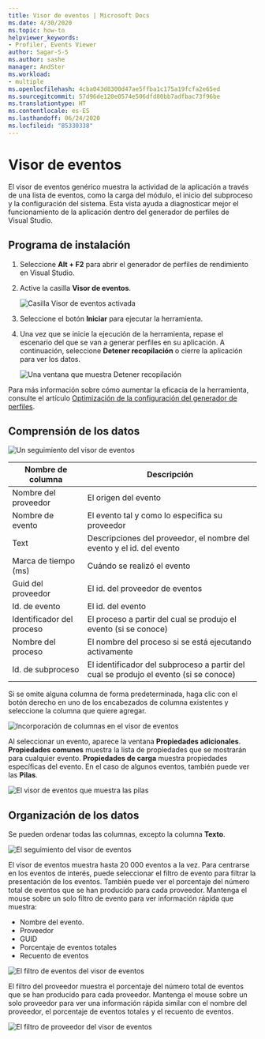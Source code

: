 ```yaml
---
title: Visor de eventos | Microsoft Docs
ms.date: 4/30/2020
ms.topic: how-to
helpviewer_keywords:
- Profiler, Events Viewer
author: Sagar-S-S
ms.author: sashe
manager: AndSter
ms.workload:
- multiple
ms.openlocfilehash: 4cba043d8300d47ae5ffba1c175a19fcfa2e65ed
ms.sourcegitcommit: 57d96de120e0574e506dfd80bb7adfbac73f96be
ms.translationtype: HT
ms.contentlocale: es-ES
ms.lasthandoff: 06/24/2020
ms.locfileid: "85330338"
---
```

# <a name="events-viewer"></a>Visor de eventos

El visor de eventos genérico muestra la actividad de la aplicación a través de una lista de eventos, como la carga del módulo, el inicio del subproceso y la configuración del sistema. Esta vista ayuda a diagnosticar mejor el funcionamiento de la aplicación dentro del generador de perfiles de Visual Studio.

## <a name="setup"></a>Programa de instalación

1. Seleccione **Alt + F2** para abrir el generador de perfiles de rendimiento en Visual Studio.

1. Active la casilla **Visor de eventos**.

   ![Casilla Visor de eventos activada](../profiling/media/eventsviewerselected.png "Casilla Visor de eventos activada")

1. Seleccione el botón **Iniciar** para ejecutar la herramienta.

1. Una vez que se inicie la ejecución de la herramienta, repase el escenario del que se van a generar perfiles en su aplicación. A continuación, seleccione **Detener recopilación** o cierre la aplicación para ver los datos.

   ![Una ventana que muestra Detener recopilación](../profiling/media/stopcollectioneventsviewer.png "Una ventana que muestra Detener recopilación")

Para más información sobre cómo aumentar la eficacia de la herramienta, consulte el artículo [Optimización de la configuración del generador de perfiles](../profiling/optimize-profiler-settings.md).

## <a name="understand-your-data"></a>Comprensión de los datos

![Un seguimiento del visor de eventos](../profiling/media/eventviewertrace.png "Un seguimiento del visor de eventos")

|Nombre de columna|Descripción|
|----------|---------------------|
|Nombre del proveedor|El origen del evento|
|Nombre de evento|El evento tal y como lo especifica su proveedor|
|Text|Descripciones del proveedor, el nombre del evento y el id. del evento|
|Marca de tiempo (ms)|Cuándo se realizó el evento|
|Guid del proveedor|El id. del proveedor de eventos|
|Id. de evento|El id. del evento|
|Identificador del proceso|El proceso a partir del cual se produjo el evento (si se conoce)|
|Nombre del proceso|El nombre del proceso si se está ejecutando activamente|
|Id. de subproceso|El identificador del subproceso a partir del cual se produjo el evento (si se conoce)|

Si se omite alguna columna de forma predeterminada, haga clic con el botón derecho en uno de los encabezados de columna existentes y seleccione la columna que quiere agregar.

![Incorporación de columnas en el visor de eventos](../profiling/media/eventvieweraddcolumns.png "Incorporación de columnas en el visor de eventos")

Al seleccionar un evento, aparece la ventana **Propiedades adicionales**. **Propiedades comunes** muestra la lista de propiedades que se mostrarán para cualquier evento. **Propiedades de carga** muestra propiedades específicas del evento. En el caso de algunos eventos, también puede ver las **Pilas**.

![El visor de eventos que muestra las pilas](../profiling/media/eventviewerstacks.png "El visor de eventos que muestra las pilas")

## <a name="organize-your-data"></a>Organización de los datos

Se pueden ordenar todas las columnas, excepto la columna **Texto**.

![El seguimiento del visor de eventos](../profiling/media/eventviewertrace.png "El seguimiento del visor de eventos")

El visor de eventos muestra hasta 20 000 eventos a la vez. Para centrarse en los eventos de interés, puede seleccionar el filtro de evento para filtrar la presentación de los eventos. También puede ver el porcentaje del número total de eventos que se han producido para cada proveedor. Mantenga el mouse sobre un solo filtro de evento para ver información rápida que muestra:

- Nombre del evento.
- Proveedor
- GUID
- Porcentaje de eventos totales
- Recuento de eventos

![El filtro de eventos del visor de eventos](../profiling/media/eventviewereventfilter.png "El filtro de eventos del visor de eventos")

El filtro del proveedor muestra el porcentaje del número total de eventos que se han producido para cada proveedor. Mantenga el mouse sobre un solo proveedor para ver una información rápida similar con el nombre del proveedor, el porcentaje de eventos totales y el recuento de eventos.

![El filtro de proveedor del visor de eventos](../profiling/media/eventviewerproviderfilter.png "El filtro de proveedor del visor de eventos")
